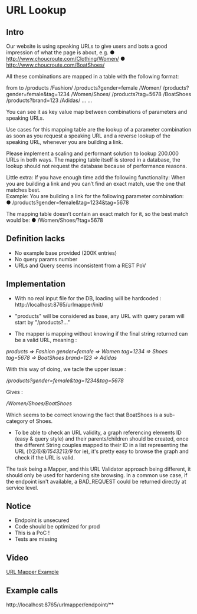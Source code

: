 # URL Lookup

## Intro

Our website is using speaking URLs to give users and bots a good impression of what 
the page is about, e.g. 
● http://www.choucroute.com/Clothing/Women/ 
● http://www.choucroute.com/Boat­Shoes/ 
 
All these combinations are mapped in a table with the following format: 
 
from  to 
/products  /Fashion/ 
/products?gender=female  /Women/ 
/products?gender=female&tag=1234  /Women/Shoes/ 
/products?tag=5678  /Boat­Shoes 
/products?brand=123  /Adidas/ 
...   ...  
 
You can see it as key value map between combinations of parameters and speaking 
URLs. 
 
Use cases for this mapping table are the lookup of a parameter combination as soon as 
you request a speaking URL and a reverse lookup of the speaking URL, whenever you 
are building a link. 
 
Please implement a scaling and performant solution to lookup 200.000 URLs in both 
ways. The mapping table itself is stored in a database, the lookup should not request 
the database because of performance reasons. 
 
 
Little extra: 
If you have enough time add the following functionality: When you are building a link 
and you can’t find an exact match, use the one that matches best.  
 Example: 
You are building a link for the following parameter combination:  
● /products?gender=female&tag=1234&tag=5678 
 
The mapping table doesn’t contain an exact match for it, so the best match would be: 
● /Women/Shoes/?tag=5678 

## Definition lacks

- No example base provided (200K entries)
- No query params number
- URLs and Query seems inconsistent from a REST PoV

## Implementation

- With no real input file for the DB, loading will be hardcoded : http://localhost:8765/urlmapper/init/

- "products" will be considered as base, any URL with query param will start by "/products?<param>..."

- The mapper is mapping without knowing if the final string returned can be a valid URL, meaning :

*products  => Fashion*
*gender=female  => Women*
*tag=1234  => Shoes*
*tag=5678  => Boat­Shoes*
*brand=123  => Adidas*

With this way of doing, we tacle the upper issue : 

*/products?gender=female&tag=1234&tag=5678*

Gives : 

*/Women/Shoes/Boat­Shoes*

Which seems to be correct knowing the fact that BoatShoes is a sub-category of Shoes.

- To be able to check an URL validity, a graph referencing elements ID (easy & query style) and their parents/children should be created,
once the different String couples mapped to their ID in a list representing the URL (*1/2/6/8/1543213/9* for ie), it's pretty easy to browse the
graph and check if the URL is valid. 

The task being a Mapper, and this URL Validator approach being different, it should only be 
used for hardening site browsing. In a common use case, if the endpoint isn't available, a BAD_REQUEST could be returned directly 
at service level.

## Notice

- Endpoint is unsecured
- Code should be optimized for prod
- This is a PoC !
- Tests are missing

## Video

[URL Mapper Example](http://youtu.be/MZZW0rFk1Rc?hd=1)

## Example calls

http://localhost:8765/urlmapper/endpoint/**
